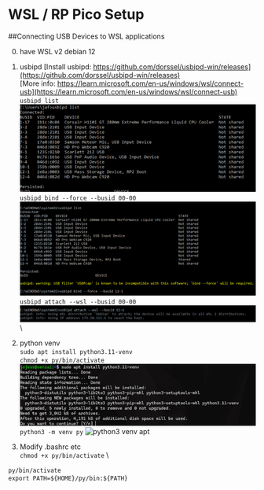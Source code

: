 # WSL / RP Pico Setup
##Connecting USB Devices to WSL applications

0. have WSL v2 debian 12

1. usbipd
[Install usbipd: https://github.com/dorssel/usbipd-win/releases](https://github.com/dorssel/usbipd-win/releases) \
[More info: https://learn.microsoft.com/en-us/windows/wsl/connect-usb](https://learn.microsoft.com/en-us/windows/wsl/connect-usb) \
`usbipd list` \
![usbipd list](img/wsl_pico_setup__usbipd_list.png) \
`usbipd bind --force --busid 00-00` \
![usbipd bind](img/wsl_pico_setup__usbipd_bind.png) \
`usbipd attach --wsl --busid 00-00` \
![usbipd attach](img/wsl_pico_setup__usbipd_attach.png) \

2. python venv \
`sudo apt install python3.11-venv` \
`chmod +x py/bin/activate` \
![python3 venv apt](img/wsl_pico_setup__usbipd_installvenv.png) \
```python3 -m venv py```
![python3 venv apt](wsl_pico_setup__py3venvdir.png)


3. Modify .bashrc etc \
`chmod +x py/bin/activate` \
```
py/bin/activate
export PATH=${HOME}/py/bin:${PATH}
```